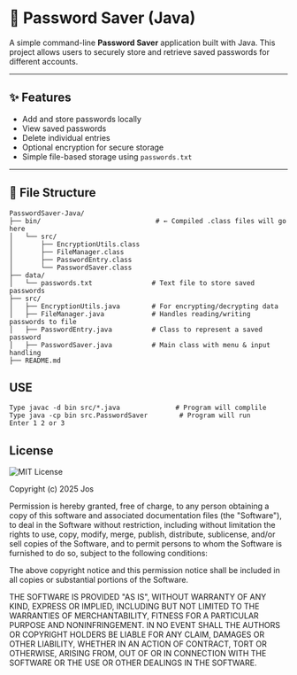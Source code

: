# 🔐 Password Saver (Java)

A simple command-line **Password Saver** application built with Java. This project allows users to securely store and retrieve saved passwords for different accounts.

---

## ✨ Features

- Add and store passwords locally
- View saved passwords
- Delete individual entries
- Optional encryption for secure storage
- Simple file-based storage using `passwords.txt`
---


## 📂 File Structure

```
PasswordSaver-Java/
├── bin/                             # ← Compiled .class files will go here
│   └── src/
│       ├── EncryptionUtils.class
│       ├── FileManager.class
│       ├── PasswordEntry.class
│       └── PasswordSaver.class
├── data/
│   └── passwords.txt               # Text file to store saved passwords
├── src/
│   ├── EncryptionUtils.java        # For encrypting/decrypting data
│   ├── FileManager.java            # Handles reading/writing passwords to file
│   ├── PasswordEntry.java          # Class to represent a saved password
│   ├── PasswordSaver.java          # Main class with menu & input handling
├── README.md
```

## USE
```
Type javac -d bin src/*.java              # Program will complile
Type java -cp bin src.PasswordSaver        # Program will run
Enter 1 2 or 3
```

## License

![MIT License](https://img.shields.io/badge/License-MIT-blue.svg)

Copyright (c) 2025 Jos

Permission is hereby granted, free of charge, to any person obtaining a copy
of this software and associated documentation files (the "Software"), to deal
in the Software without restriction, including without limitation the rights
to use, copy, modify, merge, publish, distribute, sublicense, and/or sell
copies of the Software, and to permit persons to whom the Software is
furnished to do so, subject to the following conditions:

The above copyright notice and this permission notice shall be included in all
copies or substantial portions of the Software.

THE SOFTWARE IS PROVIDED "AS IS", WITHOUT WARRANTY OF ANY KIND, EXPRESS OR
IMPLIED, INCLUDING BUT NOT LIMITED TO THE WARRANTIES OF MERCHANTABILITY,
FITNESS FOR A PARTICULAR PURPOSE AND NONINFRINGEMENT. IN NO EVENT SHALL THE
AUTHORS OR COPYRIGHT HOLDERS BE LIABLE FOR ANY CLAIM, DAMAGES OR OTHER
LIABILITY, WHETHER IN AN ACTION OF CONTRACT, TORT OR OTHERWISE, ARISING FROM,
OUT OF OR IN CONNECTION WITH THE SOFTWARE OR THE USE OR OTHER DEALINGS IN THE
SOFTWARE.
